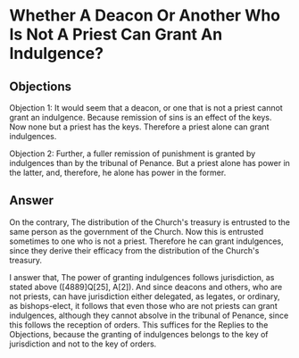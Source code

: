 # Whether A Deacon Or Another Who Is Not A Priest Can Grant An Indulgence?

## Objections

Objection 1: It would seem that a deacon, or one that is not a priest cannot grant an indulgence. Because remission of sins is an effect of the keys. Now none but a priest has the keys. Therefore a priest alone can grant indulgences.

Objection 2: Further, a fuller remission of punishment is granted by indulgences than by the tribunal of Penance. But a priest alone has power in the latter, and, therefore, he alone has power in the former.

## Answer

On the contrary, The distribution of the Church's treasury is entrusted to the same person as the government of the Church. Now this is entrusted sometimes to one who is not a priest. Therefore he can grant indulgences, since they derive their efficacy from the distribution of the Church's treasury.

I answer that, The power of granting indulgences follows jurisdiction, as stated above ([4889]Q[25], A[2]). And since deacons and others, who are not priests, can have jurisdiction either delegated, as legates, or ordinary, as bishops-elect, it follows that even those who are not priests can grant indulgences, although they cannot absolve in the tribunal of Penance, since this follows the reception of orders. This suffices for the Replies to the Objections, because the granting of indulgences belongs to the key of jurisdiction and not to the key of orders.